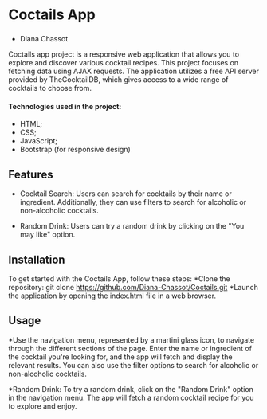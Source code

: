 # Coctails App

###  
* Diana Chassot

Coctails app project is a responsive web application that allows you to explore and discover various cocktail recipes. This project focuses on fetching data using AJAX requests.
The application utilizes a free API server provided by TheCocktailDB, which gives access to a wide range of cocktails to choose from.

#### Technologies used in the project:
* HTML;
* CSS;
* JavaScript;
* Bootstrap (for responsive design)

## Features
* Cocktail Search: Users can search for cocktails by their name or ingredient. Additionally, they can use filters to search for alcoholic or non-alcoholic cocktails.

* Random Drink: Users can try a random drink by clicking on the "You may like" option.

## Installation
To get started with the Coctails App, follow these steps:
*Clone the repository: git clone https://github.com/Diana-Chassot/Coctails.git
*Launch the application by opening the index.html file in a web browser.

## Usage
*Use the navigation menu, represented by a martini glass icon, to navigate through the different sections of the page. 
Enter the name or ingredient of the cocktail you're looking for, and the app will fetch and display the relevant results. You can also use the filter options to search for alcoholic or non-alcoholic cocktails.

*Random Drink: To try a random drink, click on the "Random Drink" option in the navigation menu. The app will fetch a random cocktail recipe for you to explore and enjoy.
